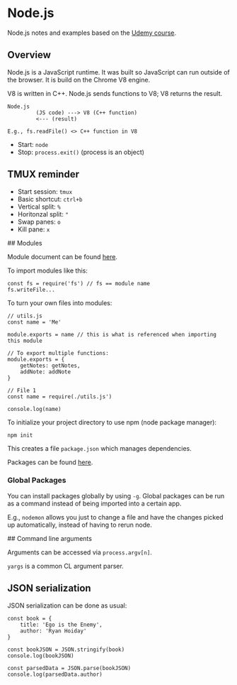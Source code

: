 # Node.js
Node.js notes and examples based on the [Udemy course](https://www.udemy.com/the-complete-nodejs-developer-course-2/).

## Overview
Node.js is a JavaScript runtime. It was built so JavaScript can run outside of the browser.
It is build on the Chrome V8 engine.

V8 is written in C++. Node.js sends functions to V8; V8 returns the result.

````
Node.js  
         (JS code) ---> V8 (C++ function) 
         <--- (result)
      
E.g., fs.readFile() <> C++ function in V8

````

* Start: `node`
* Stop: `process.exit()` (process is an object)

## TMUX reminder

* Start session: `tmux`
* Basic shortcut: `ctrl+b`
* Vertical split: `%`
* Horitonzal split: `"`
* Swap panes: `o`
* Kill pane: `x`

## Modules

Module document can be found [here](https://nodejs.org/api/).

To import modules like this:

````
const fs = require('fs') // fs == module name
fs.writeFile...
````

To turn your own files into modules:

````
// utils.js
const name = 'Me'

module.exports = name // this is what is referenced when importing this module

// To export multiple functions:
module.exports = {
    getNotes: getNotes,
    addNote: addNote
}

````

````
// File 1
const name = require(./utils.js')

console.log(name)
````

To initialize your project directory to use npm (node package manager):

`npm init`

This creates a file `package.json` which manages dependencies.

Packages can be found [here](https://www.npmjs.com).

### Global Packages

You can install packages globally by using `-g`.
Global packages can be run as a command instead of being imported into a certain app.

E.g., `nodemon` allows you just to change a file and have the changes picked up automatically, instead of having to rerun node.


## Command line arguments

Arguments can be accessed via `process.argv[n]`.

`yargs` is a common CL argument parser.

## JSON serialization

JSON serialization can be done as usual:

````
const book = {
    title: 'Ego is the Enemy',
    author: 'Ryan Hoiday'
}

const bookJSON = JSON.stringify(book)
console.log(bookJSON)

const parsedData = JSON.parse(bookJSON)
console.log(parsedData.author)  

````


